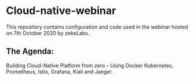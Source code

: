 # Cloud-native-webinar

This repository contains configuration and code used in the webinar hosted on 7th October 2020 by zekeLabs. 

## The Agenda: 
Building Cloud-Native Platform from zero - Using Docker Kubernetes, Prometheus, Istio, Grafana, Kiali and Jaeger.

